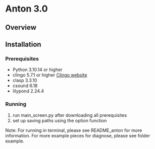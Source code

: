 # Anton 3.0

## Overview

## Installation

### Prerequisites
- Python 3.10.14 or higher
- clingo 5.7.1 or higher [Clingo website](https://potassco.org/)
- clasp 3.3.10
- csound 6.18
- lilypond 2.24.4

### Running
1. run main_screen.py after downloading all prerequisites
2. set up saving paths using the option function

Note:
For running in terminal, please see README_anton for more information.
For more example pieces for diagnose, please see folder example.
 